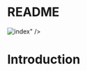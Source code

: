 # README

![index](https://user-images.githubusercontent.com/35099243/123341302-6bf42c00-d556-11eb-8d2e-67dcb030361b.png)" />

# Introduction



